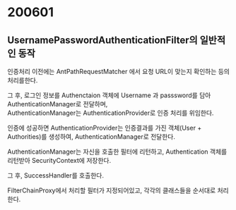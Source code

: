 # 200601

## UsernamePasswordAuthenticationFilter의 일반적인 동작

인증처리 이전에는 AntPathRequestMatcher 에서 요청 URL이 맞는지 확인하는 등의 처리를한다.

그 후, 로그인 정보를 Authenctaion 객체에 Username 과 passsword를 담아 AuthenticationManager로 전달하며,<br/>
AuthenticationManager는 AuthenticationProvider로 인증 처리를 위임한다.

인증에 성공하면 AuthenticationProvider는 인증결과를 가진 객체(User + Authorities)를 생성하여, AuthenticationManager로 전달한다.

AuthenticationManager는 자신을 호출한 필터에 리턴하고,  Authentication 객체를 리턴받아 SecurityContext에 저장한다.

그 후, SuccessHandler를 호출한다.

FilterChainProxy에서 처리할 필터가 지정되어있고, 각각의 클래스들을 순서대로 처리한다.
